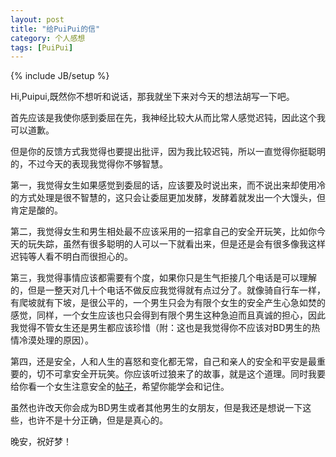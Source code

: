 ```yaml
---
layout: post
title: "给PuiPui的信"
category: 个人感想
tags: [PuiPui]
---
```

{% include JB/setup %}

Hi,Puipui,既然你不想听和说话，那我就坐下来对今天的想法胡写一下吧。


首先应该是我使你感到委屈在先，我神经比较大从而比常人感觉迟钝，因此这个我可以道歉。


但是你的反馈方式我觉得也要提出批评，因为我比较迟钝，所以一直觉得你挺聪明的，不过今天的表现我觉得你不够智慧。


第一，我觉得女生如果感觉到委屈的话，应该要及时说出来，而不说出来却使用冷的方式处理是很不智慧的，这只会让委屈更加发酵，发酵着就发出一个大馒头，但肯定是酸的。


第二，我觉得女生和男生相处最不应该采用的一招拿自己的安全开玩笑，比如你今天的玩失踪，虽然有很多聪明的人可以一下就看出来，但是还是会有很多像我这样迟钝等人看不明白而很担心的。


第三，我觉得事情应该都需要有个度，如果你只是生气拒接几个电话是可以理解的，但是一整天对几十个电话不做反应我觉得就有点过分了。就像骑自行车一样，有爬坡就有下坡，是很公平的，一个男生只会为有限个女生的安全产生心急如焚的感觉，同样，一个女生应该也只会得到有限个男生这种急迫而且真诚的担心，因此我觉得不管女生还是男生都应该珍惜（附：这也是我觉得你不应该对BD男生的热情冷漠处理的原因）。


第四，还是安全，人和人生的喜怒和变化都无常，自己和亲人的安全和平安是最重要的，切不可拿安全开玩笑。你应该听过狼来了的故事，就是这个道理。同时我要给你看一个女生注意安全的[帖子](http://weibo.com/1840901351/yfVwM578x)，希望你能学会和记住。


虽然也许改天你会成为BD男生或者其他男生的女朋友，但是我还是想说一下这些，也许不是十分正确，但是是真心的。


晚安，祝好梦！

